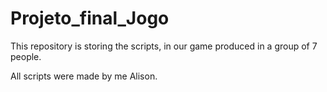# Projeto_final_Jogo

This repository is storing the scripts, in our game produced in a group of 7 people.

All scripts were made by me Alison.
